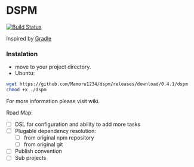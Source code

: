 # DSPM


[![Build Status](https://travis-ci.org/Mamoru1234/dspm.svg?branch=master)](https://travis-ci.org/Mamoru1234/dspm)

Inspired by [Gradle](https://gradle.org/)

### Instalation
* move to your project directory.
* Ubuntu:
```bash
wget https://github.com/Mamoru1234/dspm/releases/download/0.4.1/dspm
chmod +x ./dspm
```

For more information please visit wiki.

Road Map:

- [ ] DSL for configuration and ability to add more tasks
- [ ] Plugable dependency resolution:
  - [ ] from original npm repository
  - [ ] from original git
- [ ] Publish convention
- [ ] Sub projects
